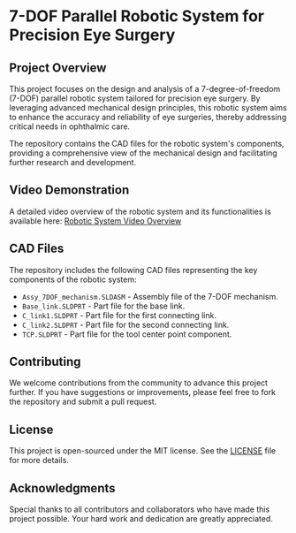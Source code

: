 # 7-DOF Parallel Robotic System for Precision Eye Surgery

## Project Overview

This project focuses on the design and analysis of a 7-degree-of-freedom (7-DOF) parallel robotic system tailored for precision eye surgery. By leveraging advanced mechanical design principles, this robotic system aims to enhance the accuracy and reliability of eye surgeries, thereby addressing critical needs in ophthalmic care.

The repository contains the CAD files for the robotic system's components, providing a comprehensive view of the mechanical design and facilitating further research and development.

## Video Demonstration

A detailed video overview of the robotic system and its functionalities is available here:
[Robotic System Video Overview](https://www.youtube.com/watch?v=3Qvc4BNcIgs&ab_channel=DEEPKOTADIYA)

## CAD Files

The repository includes the following CAD files representing the key components of the robotic system:

- `Assy_7DOF_mechanism.SLDASM` - Assembly file of the 7-DOF mechanism.
- `Base_link.SLDPRT` - Part file for the base link.
- `C_link1.SLDPRT` - Part file for the first connecting link.
- `C_link2.SLDPRT` - Part file for the second connecting link.
- `TCP.SLDPRT` - Part file for the tool center point component.

## Contributing

We welcome contributions from the community to advance this project further. If you have suggestions or improvements, please feel free to fork the repository and submit a pull request.

## License

This project is open-sourced under the MIT license. See the [LICENSE](LICENSE) file for more details.

## Acknowledgments

Special thanks to all contributors and collaborators who have made this project possible. Your hard work and dedication are greatly appreciated.
